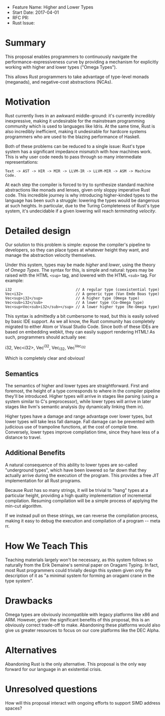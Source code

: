 - Feature Name: Higher and Lower Types
- Start Date: 2017-04-01 
- RFC PR: 
- Rust Issue: 

# Summary
[summary]: #summary

This proposal enables programmers to continuously navigate the performance-expressiveness curve by providing a mechanism for explicitly working with higher and lower types ("Omega Types").

This allows Rust programmers to take advantage of type-level monads (meganads), and negative-cost abstractions (NCAs).




# Motivation
[motivation]: #motivation

Rust currently lives in an awkward middle-ground: it's currently incredibly inexpressive, making it undesirable for the mainstream programming community which is used to languages like Idris. At the same time, Rust is also incredibly inefficient, making it undesirable for hardcore systems programmers who are used to the blazing performance of Haskell.

Both of these problems can be reduced to a single issue: Rust's type system has a significant impedance mismatch with how machines work. This is why user code needs to pass through so many intermediate representations: 

```
Text -> AST -> HIR -> MIR -> LLVM-IR -> LLVM-MIR -> ASM -> Machine Code.
```

At each step the compiler is forced to try to synthesize standard machine abstractions like monads and lenses, given only sloppy imperative Rust code. This incredible journey is why introducing higher-kinded types to the language has been such a struggle: lowering the types would be dangerous at such heights. In particular, due to the Turing Completeness of Rust's type system, it's undecidable if a given lowering will reach *terminating velocity*.





# Detailed design
[design]: #detailed-design

Our solution to this problem is simple: expose the compiler's pipeline to developers, so they can place types at whatever height they want, and manage the abstraction velocity themselves.

Under this system, types may be made *higher* and *lower*, using the theory of *Omega Types*. The syntax for this, is simple and natural: types may be raised with the HTML `<sup>` tag, and lowered with the HTML `<sub>` tag. For example:

```
i32                             // A regular type (coexistential type)
Vec<i32>                        // A generic type (Van Emde Boas type)
Vec<sup>i32</sup>               // A higher type (Omega type)
Vec<sub>i32</sub>               // A lower type (Co-Omega type)
Vec<sup>Vec<sub>i32</sub></sup> // A lower higher type (Re-Omega type)
```

This syntax is admittedly a bit cumbersome to read, but this is easily solved by basic IDE support. As we all know, the Rust community has completely migrated to either Atom or Visual Studio Code. Since both of these IDEs are based on embedding webkit, they can easily support rendering HTML! As such, programmers should actually see:

i32, Vec&lt;i32&gt;, Vec<sup>i32</sup>, Vec<sub>i32</sub>, Vec<sup>Vec<sub>i32</sub></sup>

Which is completely clear and obvious!




## Semantics

The semantics of higher and lower types are straightforward. First and foremost, the height of a type corresponds to where in the compiler pipeline they'll be introduced. Higher types will arrive in stages like parsing (using a system similar to C's preprocessor), while lower types will arrive in later stages like llvm's semantic analysis (by dynamically linking them in).

Higher types have a damage and range advantage over lower types, but lower types will take less fall damage. Fall damage can be prevented with judicious use of trampoline functions, at the cost of compile time. Conversely, lower types improve compilation time, since they have less of a distance to travel.




## Additional Benefits

A natural consequence of this ability to lower types are so-called "underground types", which have been lowered so far down that they actually arrive during the execution of the program. This provides a free JIT implementation for all Rust programs.

Because Rust has so many strings, it will be trivial to "hang" types at a particular height, providing a high quality implementation of incremental compilation. Resuming compilation will be a simple process of applying the min-cut algorithm.

If we instead pull on these strings, we can reverse the compilation process, making it easy to debug the execution and compilation of a program -- meta rr.






# How We Teach This
[how-we-teach-this]: #how-we-teach-this

Teaching materials largely won't be necessary, as this system follows so naturally from the Erik Demaine's seminal paper on Oragami Typing. In fact, most Rust programmers could trivially design this system given only the description of it as "a minimal system for forming an oragami crane in the type system".




# Drawbacks
[drawbacks]: #drawbacks

Omega types are obviously incompatible with legacy platforms like x86 and ARM. However, given the significant benefits of this proposal, this is an obviously correct trade-off to make. Abandoning these platforms would also give us greater resources to focus on our core platforms like the DEC Alpha. 





# Alternatives
[alternatives]: #alternatives

Abandoning Rust is the only alternative. This proposal is the only way forward for our language in an existential crisis.



# Unresolved questions
[unresolved]: #unresolved-questions

How will this proposal interact with ongoing efforts to support SIMD address spaces?




